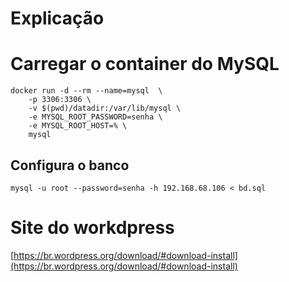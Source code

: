 # Explicação

# Carregar o container do MySQL

```
docker run -d --rm --name=mysql  \
    -p 3306:3306 \
    -v $(pwd)/datadir:/var/lib/mysql \
    -e MYSQL_ROOT_PASSWORD=senha \
    -e MYSQL_ROOT_HOST=% \
    mysql
```

## Configura o banco

```
mysql -u root --password=senha -h 192.168.68.106 < bd.sql
```

# Site do workdpress
[https://br.wordpress.org/download/#download-install](https://br.wordpress.org/download/#download-install)

